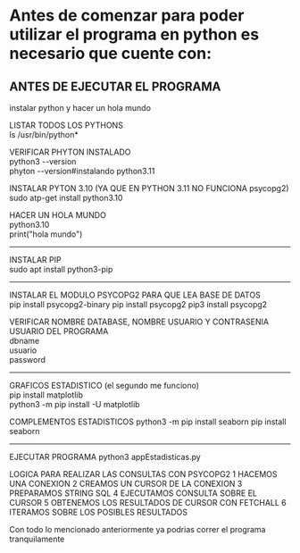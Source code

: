 # Antes de comenzar para poder utilizar el programa en python es necesario que cuente con:

## ANTES DE EJECUTAR EL PROGRAMA

instalar python y hacer un hola mundo

LISTAR TODOS LOS PYTHONS  
ls /usr/bin/python\*

VERIFICAR PHYTON INSTALADO  
python3 --version  
phyton --version#instalando python3.11

INSTALAR PYTON 3.10 (YA QUE EN PYTHON 3.11 NO FUNCIONA psycopg2)  
sudo atp-get install python3.10

HACER UN HOLA MUNDO  
python3.10  
print("hola mundo")

---

INSTALAR PIP  
sudo apt install python3-pip

---

INSTALAR EL MODULO PSYCOPG2 PARA QUE LEA BASE DE DATOS  
pip install psycopg2-binary
pip install psycopg2
pip3 install psycopg2

VERIFICAR NOMBRE DATABASE, NOMBRE USUARIO Y CONTRASENIA USUARIO DEL PROGRAMA  
dbname  
usuario  
password

---

GRAFICOS ESTADISTICO (el segundo me funciono)  
pip install matplotlib  
python3 -m pip install -U matplotlib

COMPLEMENTOS ESTADISTICOS
python3 -m pip install seaborn
pip install seaborn

---

EJECUTAR PROGRAMA
python3 appEstadisticas.py

LOGICA PARA REALIZAR LAS CONSULTAS CON PSYCOPG2
1 HACEMOS UNA CONEXION
2 CREAMOS UN CURSOR DE LA CONEXION
3 PREPARAMOS STRING SQL
4 EJECUTAMOS CONSULTA SOBRE EL CURSOR
5 OBTENEMOS LOS RESULTADOS DE CURSOR CON FETCHALL
6 ITERAMOS SOBRE LOS POSIBLES RESULTADOS

Con todo lo mencionado anteriormente ya podrias correr el programa tranquilamente
